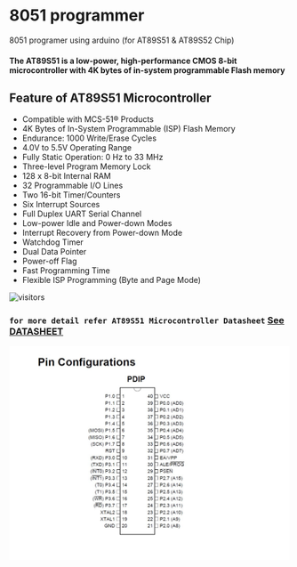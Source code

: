 # 8051 programmer 
 8051 programer using arduino (for AT89S51 & AT89S52 Chip)

#### The AT89S51 is a low-power, high-performance CMOS 8-bit microcontroller with 4K bytes of in-system programmable Flash memory  


## Feature of AT89S51 Microcontroller 
- Compatible with MCS-51® Products
- 4K Bytes of In-System Programmable (ISP) Flash Memory
- Endurance: 1000 Write/Erase Cycles
- 4.0V to 5.5V Operating Range
- Fully Static Operation: 0 Hz to 33 MHz
- Three-level Program Memory Lock
- 128 x 8-bit Internal RAM
- 32 Programmable I/O Lines
- Two 16-bit Timer/Counters
- Six Interrupt Sources
- Full Duplex UART Serial Channel
- Low-power Idle and Power-down Modes
- Interrupt Recovery from Power-down Mode
- Watchdog Timer
- Dual Data Pointer
- Power-off Flag
- Fast Programming Time
- Flexible ISP Programming (Byte and Page Mode)

![visitors](https://visitor-badge.laobi.icu/badge?page_id=syeedameen.8051-programmer)
  


### `for more detail refer AT89S51 Microcontroller Datasheet` [See DATASHEET] 

![pin diagram](https://github.com/syeedameen/8051-programmer/blob/main/Documents/pin%20diagram%20.jpg)

[See DATASHEET]:https://github.com/syeedameen/8051-programmer/raw/main/Documents/datasheet.pdf
